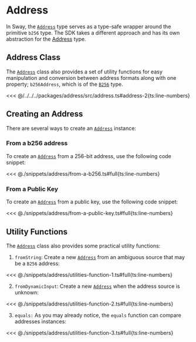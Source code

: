 # Address

In Sway, the [`Address`](DOCS_API_URL/classes/_fuel_ts_address.Address.html) type serves as a type-safe wrapper around the primitive `b256` type. The SDK takes a different approach and has its own abstraction for the [Address](DOCS_API_URL/classes/_fuel_ts_address.Address.html) type.

## Address Class

The [`Address`](DOCS_API_URL/classes/_fuel_ts_address.Address.html) class also provides a set of utility functions for easy manipulation and conversion between address formats along with one property; `b256Address`, which is of the [`B256`](./bits256.md) type.

<<< @/../../../packages/address/src/address.ts#address-2{ts:line-numbers}

## Creating an Address

There are several ways to create an [`Address`](DOCS_API_URL/classes/_fuel_ts_address.Address.html) instance:

### From a b256 address

To create an [`Address`](DOCS_API_URL/classes/_fuel_ts_address.Address.html) from a 256-bit address, use the following code snippet:

<<< @./snippets/address/from-a-b256.ts#full{ts:line-numbers}

### From a Public Key

To create an [`Address`](DOCS_API_URL/classes/_fuel_ts_address.Address.html) from a public key, use the following code snippet:

<<< @./snippets/address/from-a-public-key.ts#full{ts:line-numbers}

## Utility Functions

The [`Address`](DOCS_API_URL/classes/_fuel_ts_address.Address.html) class also provides some practical utility functions:

1. `fromString`: Create a new [`Address`](DOCS_API_URL/classes/_fuel_ts_address.Address.html) from an ambiguous source that may be a `B256` address:

<<< @./snippets/address/utilities-function-1.ts#full{ts:line-numbers}

2. `fromDynamicInput`: Create a new [`Address`](DOCS_API_URL/classes/_fuel_ts_address.Address.html) when the address source is unknown:

<<< @./snippets/address/utilities-function-2.ts#full{ts:line-numbers}

3. `equals:` As you may already notice, the `equals` function can compare addresses instances:

<<< @./snippets/address/utilities-function-3.ts#full{ts:line-numbers}
